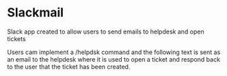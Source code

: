 # Slackmail
Slack app created to allow users to send emails to helpdesk and open tickets

Users cam implement a /helpdsk command and the following text is sent as an email to the helpdesk where it is used to open a ticket
and respond back to the user that the ticket has been created.


